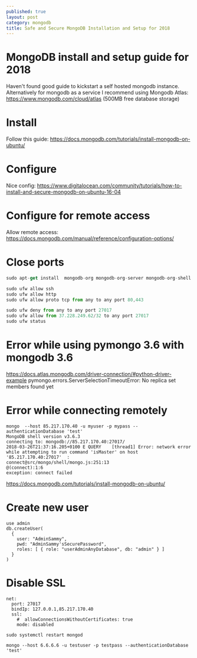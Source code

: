 ```yaml
---
published: true
layout: post
category: mongodb
title: Safe and Secure MongoDB Installation and Setup for 2018
---
```

# MongoDB install and setup guide for 2018

Haven't found good guide to kickstart a self hosted mongodb instance.
Alternatively for mongodb as a service I recommend using Mongodb Atlas: https://www.mongodb.com/cloud/atlas (500MB free database storage)

# Install
Follow this guide:
<https://docs.mongodb.com/tutorials/install-mongodb-on-ubuntu/>

# Configure
Nice config:
<https://www.digitalocean.com/community/tutorials/how-to-install-and-secure-mongodb-on-ubuntu-16-04>

# Configure for remote access
Allow remote access:
<https://docs.mongodb.com/manual/reference/configuration-options/>

# Close ports

```js
sudo apt-get install  mongodb-org mongodb-org-server mongodb-org-shell mongodb-org-mongos mongodb-org-tools

sudo ufw allow ssh
sudo ufw allow http
sudo ufw allow proto tcp from any to any port 80,443

sudo ufw deny from any to any port 27017
sudo ufw allow from 37.228.249.62/32 to any port 27017
sudo ufw status
```

# Error while using pymongo 3.6 with mongodb 3.6

https://docs.atlas.mongodb.com/driver-connection/#python-driver-example
pymongo.errors.ServerSelectionTimeoutError: No replica set members found yet

# Error while connecting remotely

```
mongo  --host 85.217.170.40 -u myuser -p mypass --authenticationDatabase 'test'
MongoDB shell version v3.6.3
connecting to: mongodb://85.217.170.40:27017/
2018-03-26T21:37:16.205+0100 E QUERY    [thread1] Error: network error while attempting to run command 'isMaster' on host '85.217.170.40:27017'  :
connect@src/mongo/shell/mongo.js:251:13
@(connect):1:6
exception: connect failed
```

https://docs.mongodb.com/tutorials/install-mongodb-on-ubuntu/

# Create new user

```
use admin
db.createUser(
  {
    user: "AdminSammy",
    pwd: "AdminSammy'sSecurePassword",
    roles: [ { role: "userAdminAnyDatabase", db: "admin" } ]
  }
)
```

# Disable SSL

```
net:
  port: 27017
  bindIp: 127.0.0.1,85.217.170.40
  ssl:
    #  allowConnectionsWithoutCertificates: true
    mode: disabled
```

```
sudo systemctl restart mongod
```

```
mongo --host 6.6.6.6 -u testuser -p testpass --authenticationDatabase 'test'
```
